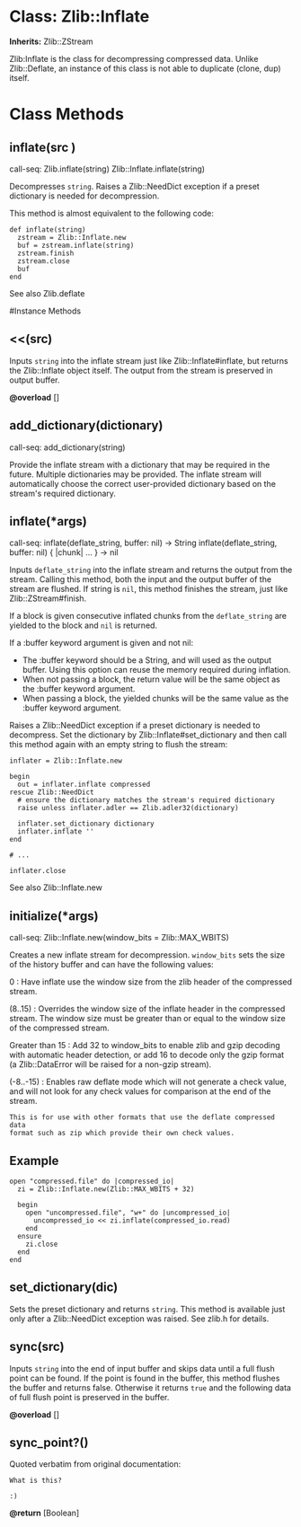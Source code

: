 # Class: Zlib::Inflate
**Inherits:** Zlib::ZStream
    

Zlib:Inflate is the class for decompressing compressed data.  Unlike
Zlib::Deflate, an instance of this class is not able to duplicate (clone, dup)
itself.


# Class Methods
## inflate(src ) [](#method-c-inflate)
call-seq:
    Zlib.inflate(string)
    Zlib::Inflate.inflate(string)

Decompresses `string`. Raises a Zlib::NeedDict exception if a preset
dictionary is needed for decompression.

This method is almost equivalent to the following code:

    def inflate(string)
      zstream = Zlib::Inflate.new
      buf = zstream.inflate(string)
      zstream.finish
      zstream.close
      buf
    end

See also Zlib.deflate

#Instance Methods
## <<(src) [](#method-i-<<)
Inputs `string` into the inflate stream just like Zlib::Inflate#inflate, but
returns the Zlib::Inflate object itself.  The output from the stream is
preserved in output buffer.

**@overload** [] 

## add_dictionary(dictionary) [](#method-i-add_dictionary)
call-seq: add_dictionary(string)

Provide the inflate stream with a dictionary that may be required in the
future.  Multiple dictionaries may be provided.  The inflate stream will
automatically choose the correct user-provided dictionary based on the
stream's required dictionary.

## inflate(*args) [](#method-i-inflate)
call-seq:
    inflate(deflate_string, buffer: nil)                 -> String
    inflate(deflate_string, buffer: nil) { |chunk| ... } -> nil

Inputs `deflate_string` into the inflate stream and returns the output from
the stream.  Calling this method, both the input and the output buffer of the
stream are flushed.  If string is `nil`, this method finishes the stream, just
like Zlib::ZStream#finish.

If a block is given consecutive inflated chunks from the `deflate_string` are
yielded to the block and `nil` is returned.

If a :buffer keyword argument is given and not nil:

*   The :buffer keyword should be a String, and will used as the output
    buffer. Using this option can reuse the memory required during inflation.
*   When not passing a block, the return value will be the same object as the
    :buffer keyword argument.
*   When passing a block, the yielded chunks will be the same value as the
    :buffer keyword argument.

Raises a Zlib::NeedDict exception if a preset dictionary is needed to
decompress.  Set the dictionary by Zlib::Inflate#set_dictionary and then call
this method again with an empty string to flush the stream:

    inflater = Zlib::Inflate.new

    begin
      out = inflater.inflate compressed
    rescue Zlib::NeedDict
      # ensure the dictionary matches the stream's required dictionary
      raise unless inflater.adler == Zlib.adler32(dictionary)

      inflater.set_dictionary dictionary
      inflater.inflate ''
    end

    # ...

    inflater.close

See also Zlib::Inflate.new

## initialize(*args) [](#method-i-initialize)
call-seq:
    Zlib::Inflate.new(window_bits = Zlib::MAX_WBITS)

Creates a new inflate stream for decompression.  `window_bits` sets the size
of the history buffer and can have the following values:

0
:   Have inflate use the window size from the zlib header of the compressed
    stream.


(8..15)
:   Overrides the window size of the inflate header in the compressed stream.
    The window size must be greater than or equal to the window size of the
    compressed stream.


Greater than 15
:   Add 32 to window_bits to enable zlib and gzip decoding with automatic
    header detection, or add 16 to decode only the gzip format (a
    Zlib::DataError will be raised for a non-gzip stream).


(-8..-15)
:   Enables raw deflate mode which will not generate a check value, and will
    not look for any check values for comparison at the end of the stream.

    This is for use with other formats that use the deflate compressed data
    format such as zip which provide their own check values.


## Example

    open "compressed.file" do |compressed_io|
      zi = Zlib::Inflate.new(Zlib::MAX_WBITS + 32)

      begin
        open "uncompressed.file", "w+" do |uncompressed_io|
          uncompressed_io << zi.inflate(compressed_io.read)
        end
      ensure
        zi.close
      end
    end

## set_dictionary(dic) [](#method-i-set_dictionary)
Sets the preset dictionary and returns `string`.  This method is available
just only after a Zlib::NeedDict exception was raised.  See zlib.h for
details.

## sync(src) [](#method-i-sync)
Inputs `string` into the end of input buffer and skips data until a full flush
point can be found.  If the point is found in the buffer, this method flushes
the buffer and returns false.  Otherwise it returns `true` and the following
data of full flush point is preserved in the buffer.

**@overload** [] 

## sync_point?() [](#method-i-sync_point?)
Quoted verbatim from original documentation:

    What is this?

`:)`

**@return** [Boolean] 

